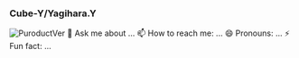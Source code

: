 ### Cube-Y/Yagihara.Y 

![PuroductVer](https://user-images.githubusercontent.com/69599304/90946930-9d9af300-e46c-11ea-83c1-849c394c5bf2.png) 
 💬 Ask me about ...
 📫 How to reach me: ...
 😄 Pronouns: ...
 ⚡ Fun fact: ...

